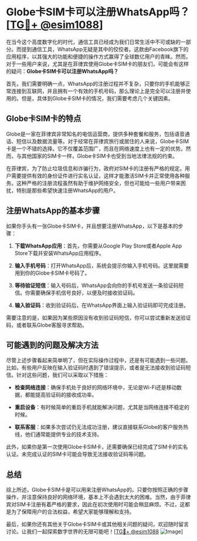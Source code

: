 # Globe卡SIM卡可以注册WhatsApp吗？[[TG💪+ @esim1088](https://t.me/s/esim1088)]

在当今这个高度数字化的时代，通信工具已经成为我们日常生活中不可或缺的一部分。而提到通信工具，WhatsApp无疑是其中的佼佼者。这款由Facebook旗下的应用程序，以其强大的功能和便捷的操作方式赢得了全球数亿用户的青睐。然而，对于一些用户来说，尤其是在菲律宾使用Globe卡SIM卡的朋友们，可能会有这样的疑问：**Globe卡SIM卡可以注册WhatsApp吗？**

首先，我们需要明确一点，WhatsApp的注册过程并不复杂，只要你的手机能够正常连接到互联网，并且拥有一个有效的手机号码，那么理论上是完全可以注册并使用的。但是，具体到Globe卡SIM卡的情况，我们需要考虑几个关键因素。

## Globe卡SIM卡的特点

Globe是一家在菲律宾非常知名的电信运营商，提供多种套餐和服务，包括语音通话、短信以及数据流量等。对于经常在菲律宾旅行或居住的人来说，Globe卡SIM卡是一个不错的选择。它不仅覆盖范围广，而且在网络速度上也有一定的优势。然而，与其他国家的SIM卡一样，Globe卡SIM卡也受到当地法律法规的约束。

在菲律宾，为了防止垃圾信息和诈骗行为，政府对SIM卡的注册有严格的规定。用户需要提供有效的身份证件进行实名认证，这样才能激活SIM卡并正常使用各种服务。这种严格的注册流程虽然有助于维护网络安全，但也可能给一些用户带来困扰，特别是那些希望快速注册WhatsApp的用户。

## 注册WhatsApp的基本步骤

如果你手头有一张Globe卡SIM卡，并且想要注册WhatsApp，以下是基本的步骤：

1. **下载WhatsApp应用**：首先，你需要从Google Play Store或者Apple App Store下载并安装WhatsApp应用程序。
   
2. **输入手机号码**：打开WhatsApp后，系统会提示你输入手机号码。这里就需要用到你的Globe卡SIM卡号码了。

3. **等待验证短信**：输入号码后，WhatsApp会向你的手机号发送一条验证码短信。你需要确保手机信号良好，以便及时接收验证码。

4. **输入验证码**：收到验证码后，在WhatsApp界面上输入验证码即可完成注册。

需要注意的是，如果因为某些原因没有收到验证码短信，你可以尝试重新发送验证码，或者联系Globe客服寻求帮助。

## 可能遇到的问题及解决方法

尽管上述步骤看起来简单明了，但在实际操作过程中，还是有可能遇到一些问题。比如，有些用户反映在输入验证码时遇到了错误提示，或者是无法接收到验证码短信。针对这些问题，我们可以采取以下措施：

- **检查网络连接**：确保手机处于良好的网络环境中，无论是Wi-Fi还是移动数据，都能提高验证码的接收成功率。
  
- **重启设备**：有时候简单的重启手机就能解决问题，尤其是当网络连接不稳定的时候。

- **联系客服**：如果多次尝试仍无法成功注册，建议直接联系Globe的客户服务热线，他们通常能提供专业的技术支持。

此外，如果你是第一次使用Globe卡SIM卡，还需要确保已经完成了SIM卡的实名认证。未完成认证的SIM卡可能会导致无法接收验证码等问题。

## 总结

综上所述，Globe卡SIM卡是可以用来注册WhatsApp的。只要你按照正确的步骤操作，并注意保持良好的网络环境，基本上不会遇到太大的困难。当然，由于菲律宾对SIM卡注册有着严格的要求，因此在初次使用时可能会稍显麻烦。不过，这都是为了保障用户的合法权益，希望大家能够理解和支持。

最后，如果你还有其他关于Globe卡SIM卡或其他相关问题的疑问，欢迎随时留言讨论。让我们一起探索数字世界的无限可能吧！[[TG💪+ @esim1088](https://t.me/s/esim1088) ![Image](https://i.postimg.cc/4NQfJmqS/Snipaste-2025-05-13-00-14-12.png)]